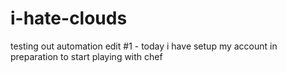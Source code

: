# i-hate-clouds
testing out automation
edit #1 - today i have setup my account in preparation to start playing with chef
